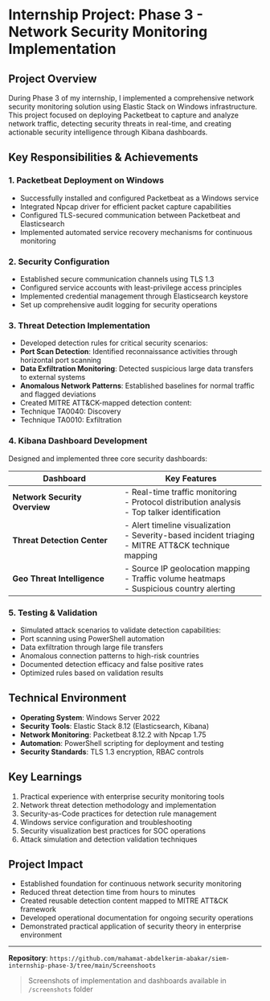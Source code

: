 # Internship Project: Phase 3 - Network Security Monitoring Implementation

## Project Overview
During Phase 3 of my internship, I implemented a comprehensive network security monitoring solution using Elastic Stack on Windows infrastructure. This project focused on deploying Packetbeat to capture and analyze network traffic, detecting security threats in real-time, and creating actionable security intelligence through Kibana dashboards.

## Key Responsibilities & Achievements

### 1. Packetbeat Deployment on Windows
-  Successfully installed and configured Packetbeat as a Windows service
-  Integrated Npcap driver for efficient packet capture capabilities
-  Configured TLS-secured communication between Packetbeat and Elasticsearch
-  Implemented automated service recovery mechanisms for continuous monitoring

### 2. Security Configuration
-  Established secure communication channels using TLS 1.3
-  Configured service accounts with least-privilege access principles
-  Implemented credential management through Elasticsearch keystore
-  Set up comprehensive audit logging for security operations

### 3. Threat Detection Implementation
-   Developed detection rules for critical security scenarios:
  - **Port Scan Detection**: Identified reconnaissance activities through horizontal port scanning
  - **Data Exfiltration Monitoring**: Detected suspicious large data transfers to external systems
  - **Anomalous Network Patterns**: Established baselines for normal traffic and flagged deviations
-  Created MITRE ATT&CK-mapped detection content:
  - Technique TA0040: Discovery
  - Technique TA0010: Exfiltration

### 4. Kibana Dashboard Development
Designed and implemented three core security dashboards:

| Dashboard | Key Features |
|----------|-------------|
| **Network Security Overview** | - Real-time traffic monitoring<br>- Protocol distribution analysis<br>- Top talker identification |
| **Threat Detection Center** | - Alert timeline visualization<br>- Severity-based incident triaging<br>- MITRE ATT&CK technique mapping |
| **Geo Threat Intelligence** | - Source IP geolocation mapping<br>- Traffic volume heatmaps<br>- Suspicious country alerting |

### 5. Testing & Validation
-  Simulated attack scenarios to validate detection capabilities:
  - Port scanning using PowerShell automation
  - Data exfiltration through large file transfers
  - Anomalous connection patterns to high-risk countries
-  Documented detection efficacy and false positive rates
-  Optimized rules based on validation results

## Technical Environment
- **Operating System**: Windows Server 2022
- **Security Tools**: Elastic Stack 8.12 (Elasticsearch, Kibana)
- **Network Monitoring**: Packetbeat 8.12.2 with Npcap 1.75
- **Automation**: PowerShell scripting for deployment and testing
- **Security Standards**: TLS 1.3 encryption, RBAC controls

## Key Learnings
1. Practical experience with enterprise security monitoring tools
2. Network threat detection methodology and implementation
3. Security-as-Code practices for detection rule management
4. Windows service configuration and troubleshooting
5. Security visualization best practices for SOC operations
6. Attack simulation and detection validation techniques

## Project Impact
-   Established foundation for continuous network security monitoring
-   Reduced threat detection time from hours to minutes
-   Created reusable detection content mapped to MITRE ATT&CK framework
-   Developed operational documentation for ongoing security operations
-   Demonstrated practical application of security theory in enterprise environment

---
 
**Repository**: `https://github.com/mahamat-abdelkerim-abakar/siem-internship-phase-3/tree/main/Screenshoots`

> Screenshots of implementation and dashboards available in `/screenshots` folder
